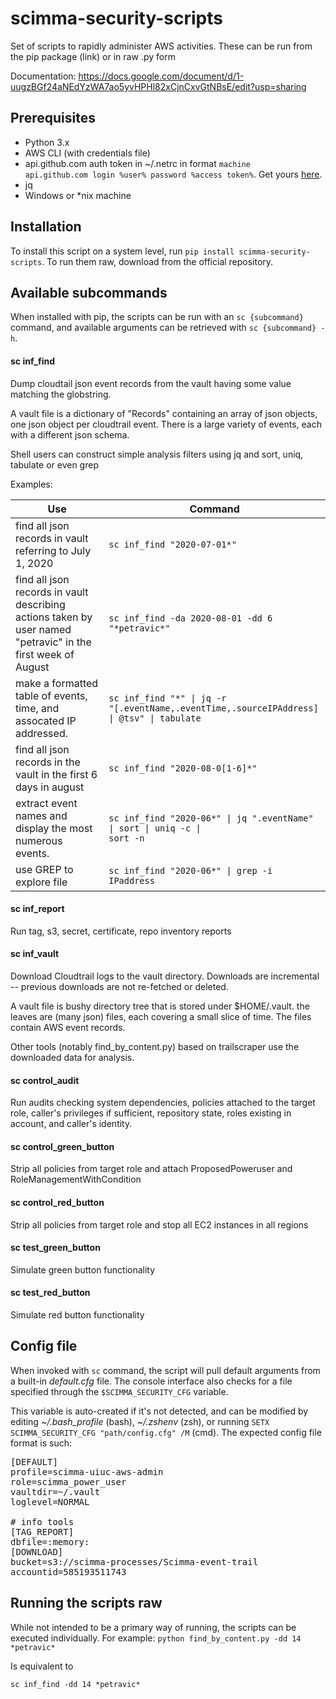 # scimma-security-scripts
Set of scripts to rapidly administer AWS activities. These can be run from the pip package (link) or in raw .py form

Documentation: https://docs.google.com/document/d/1-uugzBGf24aNEdYzWA7ao5yvHPHl82xCjnCxvGtNBsE/edit?usp=sharing

## Prerequisites
* Python 3.x
* AWS CLI (with credentials file)
* api.github.com auth token in ~/.netrc in format
<code>machine api.github.com login %user% password %access token%</code>. Get yours [here](https://github.com/settings/tokens).
* jq
* Windows or *nix machine

## Installation
To install this script on a system level, run `pip install scimma-security-scripts`.
To run them raw, download from the official repository. 

## Available subcommands
When installed with pip, the scripts can be run with an `sc {subcommand}` command, and available arguments can be retrieved with `sc {subcommand} -h`. 

#### sc inf_find
Dump cloudtail json event records from the vault having some value matching the globstring.

A vault file is a dictionary of "Records" containing an array of json objects, one json object per cloudtrail event. There is a large variety of events, each with a different json schema.

Shell users can construct simple analysis filters using jq and sort, uniq, tabulate or even grep

Examples:

|Use|Command|
| --- | ---|
|find all json records in vault referring to July 1, 2020|<code>sc inf_find "2020-07-01*"</code>|
|find all json records in vault describing actions taken by user named "petravic" in the first week of August|<code>sc inf_find -da 2020-08-01 -dd 6 "\*petravic*"</code>|
|make a formatted table of events, time, and assocated IP addressed.|<code>sc inf_find "*" &#124; jq -r  "[.eventName,.eventTime,.sourceIPAddress] &#124; @tsv" &#124; tabulate</code>|
|find all json records in the vault in the first 6 days in august|<code>sc inf_find "2020-08-0[1-6]*"</code>|
|extract event names and display the most numerous events.|<code>sc inf_find "2020-06*" &#124; jq ".eventName" &#124; sort &#124; uniq -c  &#124; sort -n</code>|
|use GREP to explore file|<code>sc inf_find "2020-06*" &#124; grep -i IPaddress</code>|

#### sc inf_report
Run tag, s3, secret, certificate, repo inventory reports

#### sc inf_vault
Download Cloudtrail logs to the vault directory. Downloads are incremental -- previous downloads are not
re-fetched or deleted.

A vault file is bushy directory tree that is stored under $HOME/.vault. the leaves are (many json) files, each covering a small slice of time. The files contain AWS event records.

Other tools (notably find_by_content.py) based
on trailscraper use the downloaded data for analysis.

#### sc control_audit
Run audits checking system dependencies, policies attached to the target role, caller's privileges if sufficient, repository state, roles existing in account, and caller's identity.

#### sc control_green_button
Strip all policies from target role and attach ProposedPoweruser and RoleManagementWithCondition

#### sc control_red_button
Strip all policies from target role and stop all EC2 instances in all regions

#### sc test_green_button
Simulate green button functionality

#### sc test_red_button
Simulate red button functionality

## Config file
When invoked with `sc` command, the script will pull default arguments from a built-in *default.cfg* file. The console interface also checks for a file specified through the `$SCIMMA_SECURITY_CFG` variable.

This variable is auto-created if it's not detected, and can be modified by editing *~/.bash_profile* (bash), *~/.zshenv* (zsh), or running `SETX SCIMMA_SECURITY_CFG "path/config.cfg" /M` (cmd). The expected config file format is such:

<pre>[DEFAULT]
profile=scimma-uiuc-aws-admin
role=scimma_power_user
vaultdir=~/.vault
loglevel=NORMAL

# info tools
[TAG_REPORT]
dbfile=:memory:
[DOWNLOAD]
bucket=s3://scimma-processes/Scimma-event-trail
accountid=585193511743</pre>

## Running the scripts raw
While not intended to be a primary way of running, the scripts can be executed individually. For example:
`python find_by_content.py -dd 14 *petravic*`

Is equivalent to 

`sc inf_find -dd 14 *petravic*`



